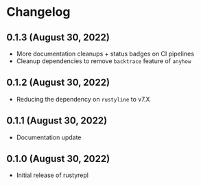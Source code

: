 # Changelog

## 0.1.3 (August 30, 2022)

* More documentation cleanups + status badges on CI pipelines
* Cleanup dependencies to remove `backtrace` feature of `anyhow`

## 0.1.2 (August 30, 2022)

* Reducing the dependency on `rustyline` to v7.X

## 0.1.1 (August 30, 2022)

* Documentation update

## 0.1.0 (August 30, 2022)

* Initial release of rustyrepl
